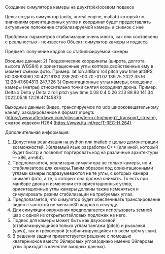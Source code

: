 Создание симулятора камеры на двух(трёх)осевом подвесе

Цель: создать симулятор (unity, unreal engine, matlab) который по значениям ориентационных углов и координат будет предоставлять актуальное положение стабилизируемой камеры и снимок с неё

Проблема: параметров стабилизации очень много, как они соотнесены с реальностью - неизвестно Объект: симулятор камеры и подвеса

Предмет: получение кадров со стабилизируемой камеры 

Входные данные:
2)	Геодезические координаты (широта, долгота, высота WGS84) и ориентационные углы коптера,свойственные ему в момент съёмки фото. 
Пример:
	lat	        lon	       altBaro	 roll	 pitch	 yaw	  time	                        altGPS
	60.08583060	30.42216130    239.260	 -00.70	 -01.07	 139.75	  2022.05.16 12:28:47.604813	247.726
3)	Ориентационные углы камеры, смещение камеры (метры) относительно точки снятия координат дрона.
Пример:
	Delta x	 Delta y  Delta z  roll	 pitch	yaw	time
        0.08	 0.4	  0.26	   2.13	 88.93	141.34	2022.05.16 12:28:47.145873 
  
Выходные данные:
Видео, транслируемое по udp широковещательному каналу, закодированное в формат mpegts (https://www.afterdawn.com/glossary/term.cfm/mpeg2_transport_stream), сжатое кодеком H264 (https://www.itu.int/rec/T-REC-H.264).

Дополнительная информация:
1)	Допустима реализация на python или matlab с целью демонстрации возможностей. Желаемый язык разработки С++ (или иной, который будет быстр и позволит портировать код на различные архитектуры — x86, arm64).
2)	Предполагается, реализация симулятора не только камеры, но и стабилизатора для камеры.Таким образом под ориентационными углами камеры подразумеваются не те углы, с которых камера снимает фото, а те, с которых она должна снимать. То есть при манёвре дрона и изменении его ориентационных углов, ориентационные углы камеры должны также изменяться и симулировать режим стабилизации на требуемых углах.
3)	Предполагается, что симулятор будет обеспечивать транслирование видео с частотой не меньше30 кадров в секунду.
4)	Для симуляции окружения предполагается использовать земной шар с одной из открытыхтайловых подложек на него.
5)	Подвес для камеры может быть как двухосевой (стабилизирующийся только углам тангажа (pitch) и рысканья (yaw)), так и трёхосевой (стабилизирующийся по всем трём углам).
6)	В решении задачи приветствуется решение с помощью кватернионов вместо Эйлеровых углов(однако именно Эйлеровы углы приходят в качестве входных данных).
